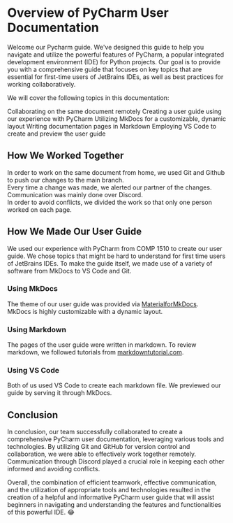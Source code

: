 # Overview of PyCharm User Documentation

Welcome our Pycharm guide. We've designed this guide to help you navigate and utilize the powerful features of PyCharm, a popular integrated development environment (IDE) for Python projects. Our goal is to provide you with a comprehensive guide that focuses on key topics that are essential for first-time users of JetBrains IDEs, as well as best practices for working collaboratively.

We will cover the following topics in this documentation:

Collaborating on the same document remotely
Creating a user guide using our experience with PyCharm
Utilizing MkDocs for a customizable, dynamic layout
Writing documentation pages in Markdown
Employing VS Code to create and preview the user guide

## How We Worked Together

 In order to work on the same document from home, we used Git and Github to push our changes to the main branch.  
 Every time a change was made, we alerted our partner of the changes. Communication was mainly done over Discord.  
 In order to avoid conflicts, we divided the work so that only one person worked on each page.
 
## How We Made Our User Guide

 We used our experience with PyCharm from COMP 1510 to create our user guide. We chose topics that might be hard to understand for first time users of JetBrains IDEs.
 To make the guide itself, we made use of a variety of software from MkDocs to VS Code and Git.

### Using MkDocs

 The theme of our user guide was provided via [MaterialforMkDocs](https://squidfunk.github.io/mkdocs-material/).  
 MkDocs is highly customizable with a dynamic layout.

### Using Markdown

 The pages of the user guide were written in markdown. To review markdown, we followed tutorials from [markdowntutorial.com](www.markdowntutorial.com).

### Using VS Code

 Both of us used VS Code to create each markdown file. We previewed our guide by serving it through MkDocs.

## Conclusion

In conclusion, our team successfully collaborated to create a comprehensive PyCharm user documentation, leveraging various tools and technologies. By utilizing Git and GitHub for version control and collaboration, we were able to effectively work together remotely. Communication through Discord played a crucial role in keeping each other informed and avoiding conflicts.

Overall, the combination of efficient teamwork, effective communication, and the utilization of appropriate tools and technologies resulted in the creation of a helpful and informative PyCharm user guide that will assist beginners in navigating and understanding the features and functionalities of this powerful IDE. :joy:
